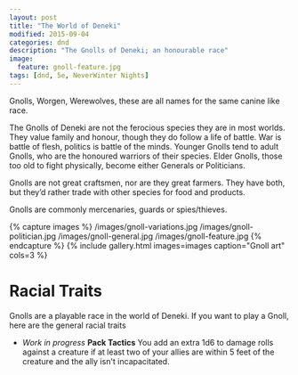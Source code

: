```yaml
---
layout: post
title: "The World of Deneki"
modified: 2015-09-04
categories: dnd
description: "The Gnolls of Deneki; an honourable race"
image:
  feature: gnoll-feature.jpg
tags: [dnd, 5e, NeverWinter Nights]
---
```


Gnolls, Worgen, Werewolves, these are all names for the same canine like race.

The Gnolls of Deneki are not the ferocious species they are in most worlds. They value family and honour, though they do follow a life of battle. War is battle of flesh, politics is battle of the minds. Younger Gnolls tend to adult Gnolls, who are the honoured warriors of their species. Elder Gnolls, those too old to fight physically, become either Generals or Politicians.

Gnolls are not great craftsmen, nor are they great farmers. They have both, but they’d rather trade with other species for food and products.

Gnolls are commonly mercenaries, guards or spies/thieves.

{% capture images %}
  /images/gnoll-variations.jpg
  /images/gnoll-politician.jpg
  /images/gnoll-general.jpg
  /images/gnoll-feature.jpg
{% endcapture %}
{% include gallery.html images=images caption="Gnoll art" cols=3 %}

# Racial Traits

Gnolls are a playable race in the world of Deneki. If you want to play a Gnoll, here are the general racial traits

- _Work in progress_ **Pack Tactics** You add an extra 1d6 to damage rolls against a creature if at least two of your allies are within 5 feet of the creature and the ally isn't incapacitated.
